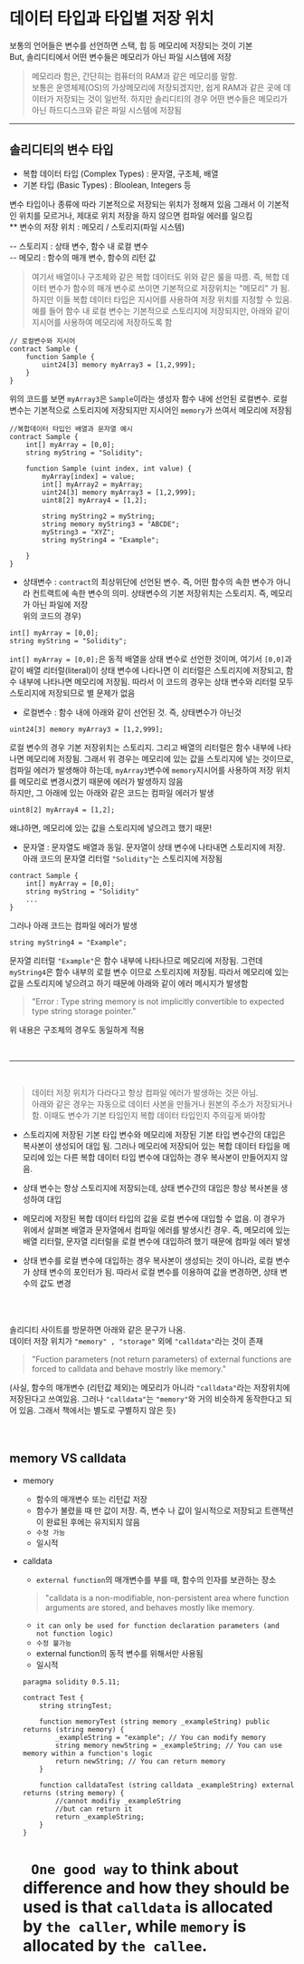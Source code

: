 # 데이터 타입과 타입별 저장 위치   

 보통의 언어들은 변수를 선언하면 스택, 힙 등 메모리에 저장되는 것이 기본   
But, 솔리디티에서 어떤 변수들은 메모리가 아닌 파일 시스템에 저장   

> 메모리라 함은, 간단히는 컴퓨터의  RAM과 같은 메모리를 말함.   
보통은 운영체제(OS)의 가상메모리에 저장되겠지만, 쉽게 RAM과 같은 곳에 데이터가 저장되는 것이 일반적. 하지만 솔리디티의 경우 어떤 변수들은 메모리가 아닌 하드디스크와 같은 파일 시스템에 저장됨   

<hr>

## 솔리디티의 변수 타입
- 복합 데이터 타입 (Complex Types) : 문자열, 구조체, 배열
- 기본 타입 (Basic Types) : Bloolean, Integers 등   

변수 타입이나 종류에 따라 기본적으로 저장되는 위치가 정해져 있음
그래서 이 기본적인 위치를 모르거나, 제대로 위치 저장을 하지 않으면 컴파일 에러를 일으킴   
** 변수의 저장 위치 : 메모리 / 스토리지(파일 시스템)

-- 스토리지 : 상태 변수, 함수 내 로컬 변수   
-- 메모리 : 함수의 매개 변수, 함수의 리턴 값   

> 여기서 배열이나 구조체와 같은 복합 데이터도 위와 같은 룰을 따름.
즉, 복합 데이터 변수가 함수의 매개 변수로 쓰이면 기본적으로 저장위치는 "메모리" 가 됨. 하지만 이들 복합 데이터 타입은 지시어를 사용하여 저장 위치를 지정할 수 있음.   
예를 들어 함수 내 로컬 변수는 기본적으로 스토리지에 저장되지만, 아래와 같이 지시어를 사용하여 메모리에 저장하도록 함    

```solidity
// 로컬변수와 지시어
contract Sample { 
    function Sample {
        uint24[3] memory myArray3 = [1,2,999];
    }
}
```

위의 코드를 보면 `myArray3`은 `Sample`이라는 생성자 함수 내에 선언된 로컬변수. 로컬 변수는 기본적으로 스토리지에 저장되지만 지시어인 `memory`가 쓰여서 메모리에 저장됨

```solidity
//복합데이터 타입인 배열과 문자열 예시
contract Sample {
    int[] myArray = [0,0];
    string myString = "Solidity";

    function Sample (uint index, int value) {
        myArray[index] = value;
        int[] myArray2 = myArray;
        uint24[3] memory myArray3 = [1,2,999];
        uint8[2] myArray4 = [1,2];

        string myString2 = myString;
        string memory myString3 = "ABCDE";
        myString3 = "XYZ";
        string myString4 = "Example";

    }
}
```
-  상태변수 : `contract`의 최상위단에 선언된 변수. 즉, 어떤 함수의 속한 변수가 아니라 컨트랙트에 속한 변수의 의미. 상태변수의 기본 저장위치는 스토리지.
즉, 메모리가 아닌 파일에 저장   
위의 코드의 경우)
```solidity
int[] myArray = [0,0];
string myString = "Solidity";
```
`int[] myArray = [0,0];`은 동적 배열을 상태 변수로 선언한 것이며, 여기서 `[0,0]`과 같이 배열 리터럴(literal)이 상태 변수에 나타나면 이 리터럴은 스토리지에 저장되고, 함수 내부에 나타나면 메모리에 저장됨. 따라서 이 코드의 경우는 상태 변수와 리터럴 모두 스토리지에 저장되므로 별 문제가 없음

- 로컬변수 : 함수 내에 아래와 같이 선언된 것. 즉, 상태변수가 아닌것
```solidity
uint24[3] memory myArray3 = [1,2,999];
```
로컬 변수의 경우 기본 저장위치는 스토리지. 그리고 배열의 리터럴은 함수 내부에 나타나면 메모리에 저장됨. 그래서 위 경우는 메모리에 있는 값을 스토리지에 넣는 것이므로, 컴파일 에러가 발생해야 하는데, `myArray3`변수에 `memory`지시어를 사용하여 저장 위치를 메모리로 변경시켰기 때문에 에러가 발생하지 않음   
하지만, 그 아래에 있는 아래와 같은 코드는 컴파일 에러가 발생
```solidity
uint8[2] myArray4 = [1,2];
```
왜냐하면, 메모리에 있는 값을 스토리지에 넣으려고 했기 때문!

- 문자열 : 문자열도 배열과 동일. 문자열이 상태 변수에 나타내면 스토리지에 저장. 아래 코드의 문자열 리터럴 `"Solidity"`는 스토리지에 저장됨
```solidity
contract Sample {
    int[] myArray = [0,0];
    string myString = "Solidity"
    ...
}
```
그러나 아래 코드는 컴파일 에러가 발생
```
string myString4 = "Example";
```
문자열 리터럴 `"Example"`은 함수 내부에 나타나므로 메모리에 저장됨. 그런데 `myString4`은 함수 내부의 로컬 변수 이므로 스토리지에 저장됨. 따라서 메모리에 있는 값을 스토리지에 넣으려고 하기 때문에 아래와 같이 에러 메시지가 발생함
> "Error : Type string memory is not implicitly convertible to expected type string storage pointer."   

위 내용은 구조체의 경우도 동일하게 적용   

<br>


<hr>
<br>

>데이터 저장 위치가 다라다고 항상 컴파일 에러가 발생하는 것은 아님.   
아래와 같은 경우는 자동으로 데이터 사본을 만들거나 원본의 주소가 저장되거나 함. 이때도 변수가 기본 타입인지 복합 데이터 타입인지 주의깊게 봐야함

-  스토리지에 저장된 기본 타입 변수와 메모리에 저장된 기본 타입 변수간의 대입은 복사본이 생성되어 대입 됨. 그러나 메모리에 저장되어 있는 복합 데이터 타입을 메모리에 있는 다른 복합 데이터 타입 변수에 대입하는 경우 복사본이 만들어지지 않음.

- 상태 변수는 항상 스토리지에 저장되는데, 상태 변수간의 대입은 항상 복사본을 생성하여 대입

- 메모리에 저장된 복합 데이터 타입의 값을 로컬 변수에 대입할 수 없음. 이 경우가 위에서 살펴본 배열과 문자열에서 컴파일 에러를 발생시킨 경우. 즉, 메모리에 있는 배열 리터럴, 문자열 리터럴을 로컬 변수에 대입하려 했기 때문에 컴파일 에러 발생

- 상태 변수를 로컬 변수에 대입하는 경우 복사본이 생성되는 것이 아니라, 로컬 변수가 상태 변수의 포인터가 됨. 따라서 로컬 변수를 이용하여 값을 변경하면, 상태 변수의 값도 변경
<br>
<br>

솔리디티 사이트를 방문하면 아래와 같은 문구가 나옴.   
데이터 저장 위치가 `"memory" , "storage"` 외에 `"calldata"`라는 것이 존재

> "Fuction parameters (not return parameters) of external functions are forced to calldata and behave mostrly like memory."

(사실, 함수의 매개변수 (리턴값 제외)는 메모리가 아니라 `"calldata"`라는 저장위치에 저장된다고 쓰여있음. 그러나 `"calldata"`는 `"memory"`와 거의 비슷하게 동작한다고 되어 있음. 그래서 책에서는 별도로 구별하지 않은 듯)
<br>
<br>
<br>

## memory VS calldata


- memory
    - 함수의 매개변수 또는 리턴값 저장
    - 함수가 불렸을 때 만 값이 저장. 즉, 변수 나 값이 일시적으로 저장되고 트랜잭션이 완료된 후에는 유지되지 않음
    - `수정 가능`
    - 일시적

- calldata
    - `external function`의 매개변수를 부를 때, 함수의 인자를 보관하는 장소
    > "calldata is a non-modifiable, non-persistent area where function arguments are stored, and behaves mostly like memory.
    - `it can only be used for function declaration parameters (and not function logic)`
    - `수정 불가능`
    - external function의 동적 변수를 위해서만 사용됨
    - 일시적

    ```solidity
    paragma solidity 0.5.11;

    contract Test {
        string stringTest;

        function memoryTest (string memory _exampleString) public returns (string memory) {
            _exampleString = "example"; // You can modify memory
            string memory newString = _exampleString; // You can use memory within a function's logic
            return newString; // You can return memory
        }

        function calldataTest (string calldata _exampleString) external returns (string memory) {
            //cannot modifiy _exampleString
            //but can return it
            return _exampleString;
        }
    }
    ```

    # ` One good way` to think about difference and how they should be used is that `calldata` is allocated by `the caller`, while `memory` is allocated by `the callee`.
